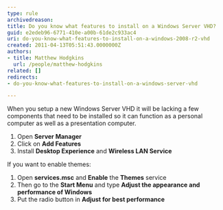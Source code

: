 ```yaml
---
type: rule
archivedreason: 
title: Do you know what features to install on a Windows Server VHD?
guid: e2edeb96-6771-410e-a00b-61de2c933ac4
uri: do-you-know-what-features-to-install-on-a-windows-2008-r2-vhd
created: 2011-04-13T05:51:43.0000000Z
authors:
- title: Matthew Hodgkins
  url: /people/matthew-hodgkins
related: []
redirects:
- do-you-know-what-features-to-install-on-a-windows-server-vhd

---
```


When you setup a new Windows Server VHD it will be lacking a few components that need to be installed so it can function as a personal computer as well as a presentation computer.  
<!--endintro-->

1. Open  **Server Manager**
2. Click on  **Add Features**
3. Install  **Desktop Experience** and  **Wireless LAN Service**


If you want to enable themes:

1. Open  **services.msc** and  **Enable** the  **Themes** service
2. Then go to the **Start Menu** and type  **Adjust the appearance and performance of Windows**
3. Put the radio button in  **Adjust for best performance**
